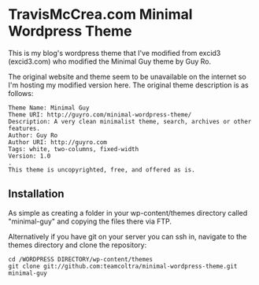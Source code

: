 # TravisMcCrea.com Minimal Wordpress Theme

This is my blog's wordpress theme that I've modified from excid3 (excid3.com) who modified the Minimal
Guy theme by Guy Ro.

The original website and theme seem to be unavailable on the internet so
I'm hosting my modified version here. The original theme description is
as follows:

    Theme Name: Minimal Guy
    Theme URI: http://guyro.com/minimal-wordpress-theme/
    Description: A very clean minimalist theme, search, archives or other features.
    Author: Guy Ro
    Author URI: http://guyro.com
    Tags: white, two-columns, fixed-width
    Version: 1.0
    .
    This theme is uncopyrighted, free, and offered as is.

## Installation

As simple as creating a folder in your wp-content/themes directory
called "minimal-guy" and copying the files there via FTP.

Alternatively if you have git on your server you can ssh in, navigate to
the themes directory and clone the repository:

    cd /WORDPRESS DIRECTORY/wp-content/themes
    git clone git://github.com:teamcoltra/minimal-wordpress-theme.git minimal-guy
